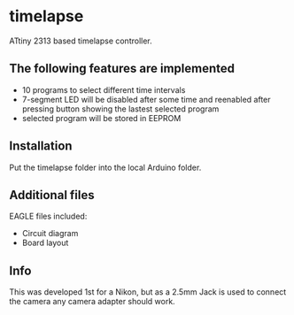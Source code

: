 # timelapse
ATtiny 2313 based timelapse controller.

## The following features are implemented
* 10 programs to select different time intervals
* 7-segment LED will be disabled after some time and reenabled after pressing button showing the lastest selected program
* selected program will be stored in EEPROM

## Installation
Put the timelapse folder into the local Arduino folder.

## Additional files
EAGLE files included:
* Circuit diagram
* Board layout

## Info
This was developed 1st for a Nikon, but as a 2.5mm Jack is used to connect the camera any camera adapter should work.
